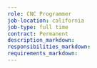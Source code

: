 ```yaml
---
role: CNC Programmer
job-location: california
job-type: full time
contract: Permanent
description_markdown:
responsibilities_markdown:
requirements_markdown:
---
```

